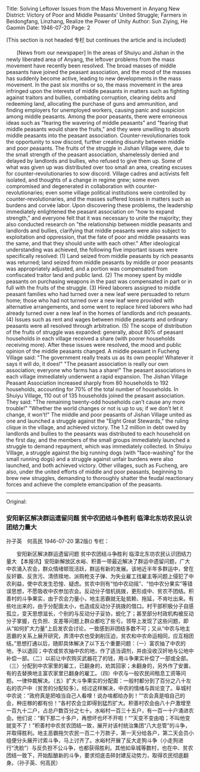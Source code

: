 Title: Solving Leftover Issues from the Mass Movement in Anyang New District: Victory of Poor and Middle Peasants' United Struggle; Farmers in Beidongfang, Linzhang, Realize the Power of Unity
Author: Sun Ziying, He Gaomin
Date: 1946-07-20
Page: 2

(This section is not headed 专栏 but continues the article and is included)

　　[News from our newspaper] In the areas of Shuiyu and Jishan in the newly liberated area of Anyang, the leftover problems from the mass movement have recently been resolved. The broad masses of middle peasants have joined the peasant association, and the mood of the masses has suddenly become active, leading to new developments in the mass movement. In the past six months or so, the mass movement in the area infringed upon the interests of middle peasants in matters such as fighting against traitors and bullies, combating corruption, clearing debts and redeeming land, allocating the purchase of guns and ammunition, and finding employers for unemployed workers, causing panic and suspicion among middle peasants. Among the poor peasants, there were erroneous ideas such as "fearing the wavering of middle peasants" and "fearing that middle peasants would share the fruits," and they were unwilling to absorb middle peasants into the peasant association. Counter-revolutionaries took the opportunity to sow discord, further creating disunity between middle and poor peasants. The fruits of the struggle in Jishan Village were, due to the small strength of the peasant association, shamelessly denied and delayed by landlords and bullies, who refused to give them up. Some of what was given up was distributed over too small an area, creating excuses for counter-revolutionaries to sow discord. Village cadres and activists felt isolated, and thoughts of a change in regime grew; some even compromised and degenerated in collaboration with counter-revolutionaries; even some village political institutions were controlled by counter-revolutionaries, and the masses suffered losses in matters such as burdens and corvée labor. Upon discovering these problems, the leadership immediately enlightened the peasant association on "how to expand strength," and everyone felt that it was necessary to unite the majority; they also conducted research on "the relationship between middle peasants and landlords and bullies, clarifying that middle peasants were also subject to exploitation and oppression, that the fate of poor and middle peasants was the same, and that they should unite with each other." After ideological understanding was achieved, the following five important issues were specifically resolved: (1) Land seized from middle peasants by rich peasants was returned; land seized from middle peasants by middle or poor peasants was appropriately adjusted, and a portion was compensated from confiscated traitor land and public land. (2) The money spent by middle peasants on purchasing weapons in the past was compensated in part or in full with the fruits of the struggle. (3) Hired laborers assigned to middle peasant families who had turned over a new leaf were persuaded to return home; those who had not turned over a new leaf were provided with alternative arrangements, and some went to replace hired laborers who had already turned over a new leaf in the homes of landlords and rich peasants. (4) Issues such as rent and wages between middle peasants and ordinary peasants were all resolved through arbitration. (5) The scope of distribution of the fruits of struggle was expanded: generally, about 80% of peasant households in each village received a share (with poorer households receiving more). After these issues were resolved, the mood and public opinion of the middle peasants changed. A middle peasant in Fucheng Village said: "The government really treats us as its own people! Whatever it says it will do, it does!" "The peasant association is really our own association; everyone who farms has a share!" The peasant associations in each village immediately underwent a rapid expansion. The Jishan Village Peasant Association increased sharply from 80 households to 192 households, accounting for 70% of the total number of households. In Shuiyu Village, 110 out of 135 households joined the peasant association. They said: "The remaining twenty-odd households can't cause any more trouble!" "Whether the world changes or not is up to us; if we don't let it change, it won't!" The middle and poor peasants of Jishan Village united as one and launched a struggle against the "Eight Great Stewards," the ruling clique in the village, and achieved victory. The 1.2 million in debt owed by landlords and bullies to the peasants was distributed to each household on the first day, and the members of the small groups immediately launched a struggle to demand repayment, which was immediately collected. In Shuiyu Village, a struggle against the big running dogs (with "face-washing" for the small running dogs) and a struggle against unfair burdens were also launched, and both achieved victory. Other villages, such as Fucheng, are also, under the united efforts of middle and poor peasants, beginning to brew new struggles, demanding to thoroughly shatter the feudal reactionary forces and achieve the complete emancipation of the peasants.



<hr /> 

Original: 


### 安阳新区解决群运遗留问题  贫中农团结斗争胜利  临漳北东坊农民认识团结力量大
孙子英　何高民
1946-07-20
第2版()
专栏：

　　安阳新区解决群运遗留问题
    贫中农团结斗争胜利
    临漳北东坊农民认识团结力量大
    【本报讯】安阳新解放区水峪、积善一带最近解决了群运中遗留问题，广大中农涌入农会，群众情绪顿现活跃，群运有新的发展。该地近半年多群运中，曾在反奸霸、反贪污、清债赎地、派购枪支子弹、为失业雇工找雇主等问题上侵犯了中农利益，使中农发生恐惶、疑虑。贫农中则有“怕中农动摇”、“怕中农分果实”等错误思想，不愿吸收中农参加农会。反动分子借机挑拨，更形成中、贫农不团结。积善村的斗争果实，由于农会力量小，地主恶霸就无耻抵赖、拖延，不肯吐出来。有些吐出来的，由于分配面太小，也造成反动分子挑拨的借口。村干部积极分子自感孤立，变天思想滋长，个别的与反动分子妥协，蜕化了；甚至部分村政机构被反动分子掌握，在负担、支差等问题上群众都吃了些亏。领导上发现了这些问题，即从“如何扩大力量”上启发农会讨论，一致感到非团结多数不可；又从“中农与地主恶霸的关系上展开研究，弄清中农也受剥削压迫，贫农和中农命运相同，应互相团结。”思想打通以后，随即具体解决了以下五个重要问题：（一）富农抽了中农的地，予以退回；中农或贫农抽中农的地，作了适当调剂，并由没收汉奸地与公地中补偿一部。（二）以前让中农购买武器花了的钱，用斗争果实补偿了一部或全部。（三）分配到中农家里的雇工，已翻身的，劝其回家；未翻身的，另外作了安置，有的去替换地主富农家里已翻身的雇工。（四）中农与一般农民间租息工资等问题。一律仲裁解决。（五）扩大斗争果实的分配面：一般村都分到了百分之八十左右的农户中（贫苦的分配较多）。经过这样解决，中农的情绪与舆论变了。阜城村中农说：“政府真是把咱当自己人看哩！说办啥都给办到！”“农会真是咱自己的会，种庄稼的都有份！”各村农会立即得到猛烈扩大。积善村农会由八十户激增至一百九十二户，占总户数百分之七十。水峪村一百三十五户，有一百一十户涌进农会。他们说：“剩下那二十多户，再想坏也坏不开啦！”“天变不变由咱；不叫他变就变不了！”积善村中农贫农团结一致，展开对该村统治集团“八大总管”的斗争，并取得胜利。地主恶霸拖欠农民一百二十万款子，第一天分给各户，第二天会员小组便分头展开讨索斗争，马上讨齐了。水峪村开展了反大走狗斗争（小走狗进行“洗脸”）与反负担不公斗争，也都获得胜利。其他如阜城等数村，也在中、贫农团结一致下，开始酝酿新的斗争，要求彻底击碎封建反动势力，取得农民彻底翻身。（孙子英、何高民）
